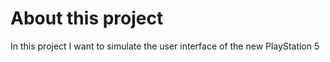 # About this project

In this project I want to simulate the user interface of the new PlayStation 5